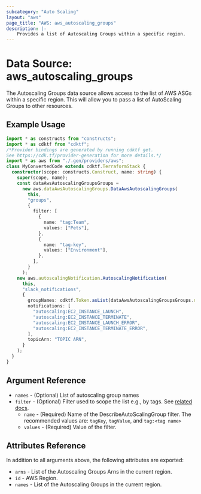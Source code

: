 ```yaml
---
subcategory: "Auto Scaling"
layout: "aws"
page_title: "AWS: aws_autoscaling_groups"
description: |-
    Provides a list of Autoscaling Groups within a specific region.
---
```


# Data Source: aws_autoscaling_groups

The Autoscaling Groups data source allows access to the list of AWS
ASGs within a specific region. This will allow you to pass a list of AutoScaling Groups to other resources.

## Example Usage

```typescript
import * as constructs from "constructs";
import * as cdktf from "cdktf";
/*Provider bindings are generated by running cdktf get.
See https://cdk.tf/provider-generation for more details.*/
import * as aws from "./.gen/providers/aws";
class MyConvertedCode extends cdktf.TerraformStack {
  constructor(scope: constructs.Construct, name: string) {
    super(scope, name);
    const dataAwsAutoscalingGroupsGroups =
      new aws.dataAwsAutoscalingGroups.DataAwsAutoscalingGroups(
        this,
        "groups",
        {
          filter: [
            {
              name: "tag:Team",
              values: ["Pets"],
            },
            {
              name: "tag-key",
              values: ["Environment"],
            },
          ],
        }
      );
    new aws.autoscalingNotification.AutoscalingNotification(
      this,
      "slack_notifications",
      {
        groupNames: cdktf.Token.asList(dataAwsAutoscalingGroupsGroups.names),
        notifications: [
          "autoscaling:EC2_INSTANCE_LAUNCH",
          "autoscaling:EC2_INSTANCE_TERMINATE",
          "autoscaling:EC2_INSTANCE_LAUNCH_ERROR",
          "autoscaling:EC2_INSTANCE_TERMINATE_ERROR",
        ],
        topicArn: "TOPIC ARN",
      }
    );
  }
}

```

## Argument Reference

* `names` - (Optional) List of autoscaling group names
* `filter` - (Optional) Filter used to scope the list e.g., by tags. See [related docs](http://docs.aws.amazon.com/AutoScaling/latest/APIReference/API_Filter.html).
    * `name` - (Required) Name of the DescribeAutoScalingGroup filter. The recommended values are: `tagKey`, `tagValue`, and `tag:<tag name>`
    * `values` - (Required) Value of the filter.

## Attributes Reference

In addition to all arguments above, the following attributes are exported:

* `arns` - List of the Autoscaling Groups Arns in the current region.
* `id` - AWS Region.
* `names` - List of the Autoscaling Groups in the current region.

<!-- cache-key: cdktf-0.17.0-pre.15 input-1ee8fc1d2371ed127946099d9a9cd611541269deb2ccd66088ead2dd9039659c -->